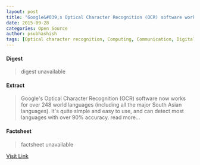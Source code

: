 ```yaml
---
layout: post
title: "Google&#039;s Optical Character Recognition (OCR) software works for 248+ languages"
date: 2015-09-28
categories: Open Source
author: psubhashish
tags: [Optical character recognition, Computing, Communication, Digital media, Human communication, Language, Software, Technology]
---
```



#### Digest
>digest unavailable

#### Extract
>Google's Optical Character Recognition (OCR) software now works for over 248 world languages (including all the major South Asian languages). It's quite simple and easy to use, and can detect most languages with over 90% accuracy. read more...

#### Factsheet
>factsheet unavailable

[Visit Link](http://opensource.com/life/15/9/open-source-extract-text-images)


